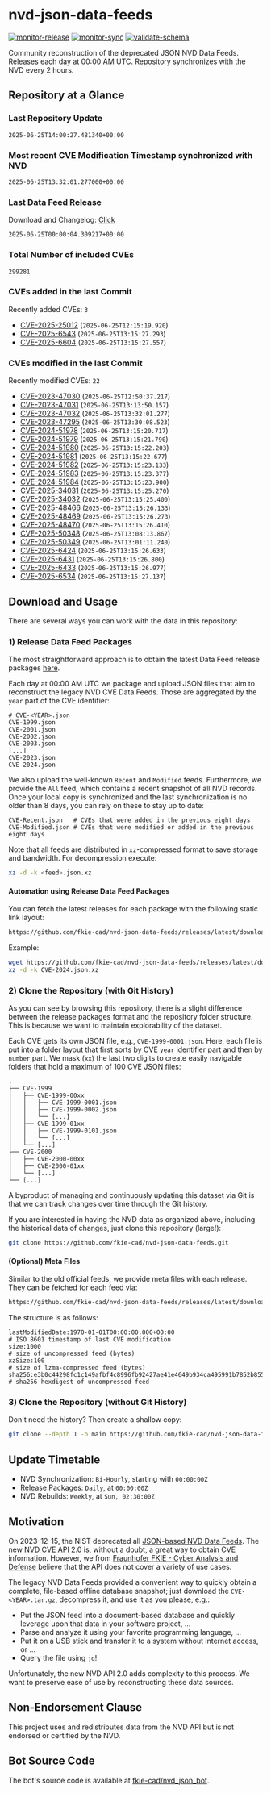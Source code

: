 # nvd-json-data-feeds

[![monitor-release](https://github.com/fkie-cad/nvd-json-data-feeds/actions/workflows/monitor_release.yml/badge.svg)](https://github.com/fkie-cad/nvd-json-data-feeds/actions/workflows/monitor_release.yml)
[![monitor-sync](https://github.com/fkie-cad/nvd-json-data-feeds/actions/workflows/monitor_sync.yml/badge.svg)](https://github.com/fkie-cad/nvd-json-data-feeds/actions/workflows/monitor_sync.yml)
[![validate-schema](https://github.com/fkie-cad/nvd-json-data-feeds/actions/workflows/validate_schema.yml/badge.svg)](https://github.com/fkie-cad/nvd-json-data-feeds/actions/workflows/validate_schema.yml)

Community reconstruction of the deprecated JSON NVD Data Feeds.
[Releases](https://github.com/fkie-cad/nvd-json-data-feeds/releases/latest) each day at 00:00 AM UTC.
Repository synchronizes with the NVD every 2 hours.

## Repository at a Glance

### Last Repository Update

```plain
2025-06-25T14:00:27.481340+00:00
```

### Most recent CVE Modification Timestamp synchronized with NVD

```plain
2025-06-25T13:32:01.277000+00:00
```

### Last Data Feed Release

Download and Changelog: [Click](https://github.com/fkie-cad/nvd-json-data-feeds/releases/latest)

```plain
2025-06-25T00:00:04.309217+00:00
```

### Total Number of included CVEs

```plain
299281
```

### CVEs added in the last Commit

Recently added CVEs: `3`

- [CVE-2025-25012](CVE-2025/CVE-2025-250xx/CVE-2025-25012.json) (`2025-06-25T12:15:19.920`)
- [CVE-2025-6543](CVE-2025/CVE-2025-65xx/CVE-2025-6543.json) (`2025-06-25T13:15:27.293`)
- [CVE-2025-6604](CVE-2025/CVE-2025-66xx/CVE-2025-6604.json) (`2025-06-25T13:15:27.557`)


### CVEs modified in the last Commit

Recently modified CVEs: `22`

- [CVE-2023-47030](CVE-2023/CVE-2023-470xx/CVE-2023-47030.json) (`2025-06-25T12:50:37.217`)
- [CVE-2023-47031](CVE-2023/CVE-2023-470xx/CVE-2023-47031.json) (`2025-06-25T13:13:50.157`)
- [CVE-2023-47032](CVE-2023/CVE-2023-470xx/CVE-2023-47032.json) (`2025-06-25T13:32:01.277`)
- [CVE-2023-47295](CVE-2023/CVE-2023-472xx/CVE-2023-47295.json) (`2025-06-25T13:30:08.523`)
- [CVE-2024-51978](CVE-2024/CVE-2024-519xx/CVE-2024-51978.json) (`2025-06-25T13:15:20.717`)
- [CVE-2024-51979](CVE-2024/CVE-2024-519xx/CVE-2024-51979.json) (`2025-06-25T13:15:21.790`)
- [CVE-2024-51980](CVE-2024/CVE-2024-519xx/CVE-2024-51980.json) (`2025-06-25T13:15:22.203`)
- [CVE-2024-51981](CVE-2024/CVE-2024-519xx/CVE-2024-51981.json) (`2025-06-25T13:15:22.677`)
- [CVE-2024-51982](CVE-2024/CVE-2024-519xx/CVE-2024-51982.json) (`2025-06-25T13:15:23.133`)
- [CVE-2024-51983](CVE-2024/CVE-2024-519xx/CVE-2024-51983.json) (`2025-06-25T13:15:23.377`)
- [CVE-2024-51984](CVE-2024/CVE-2024-519xx/CVE-2024-51984.json) (`2025-06-25T13:15:23.900`)
- [CVE-2025-34031](CVE-2025/CVE-2025-340xx/CVE-2025-34031.json) (`2025-06-25T13:15:25.270`)
- [CVE-2025-34032](CVE-2025/CVE-2025-340xx/CVE-2025-34032.json) (`2025-06-25T13:15:25.400`)
- [CVE-2025-48466](CVE-2025/CVE-2025-484xx/CVE-2025-48466.json) (`2025-06-25T13:15:26.133`)
- [CVE-2025-48469](CVE-2025/CVE-2025-484xx/CVE-2025-48469.json) (`2025-06-25T13:15:26.273`)
- [CVE-2025-48470](CVE-2025/CVE-2025-484xx/CVE-2025-48470.json) (`2025-06-25T13:15:26.410`)
- [CVE-2025-50348](CVE-2025/CVE-2025-503xx/CVE-2025-50348.json) (`2025-06-25T13:08:13.867`)
- [CVE-2025-50349](CVE-2025/CVE-2025-503xx/CVE-2025-50349.json) (`2025-06-25T13:01:11.240`)
- [CVE-2025-6424](CVE-2025/CVE-2025-64xx/CVE-2025-6424.json) (`2025-06-25T13:15:26.633`)
- [CVE-2025-6431](CVE-2025/CVE-2025-64xx/CVE-2025-6431.json) (`2025-06-25T13:15:26.800`)
- [CVE-2025-6433](CVE-2025/CVE-2025-64xx/CVE-2025-6433.json) (`2025-06-25T13:15:26.977`)
- [CVE-2025-6534](CVE-2025/CVE-2025-65xx/CVE-2025-6534.json) (`2025-06-25T13:15:27.137`)


## Download and Usage

There are several ways you can work with the data in this repository:

### 1) Release Data Feed Packages

The most straightforward approach is to obtain the latest Data Feed release packages [here](https://github.com/fkie-cad/nvd-json-data-feeds/releases/latest).

Each day at 00:00 AM UTC we package and upload JSON files that aim to reconstruct the legacy NVD CVE Data Feeds.
Those are aggregated by the `year` part of the CVE identifier:

```
# CVE-<YEAR>.json
CVE-1999.json
CVE-2001.json
CVE-2002.json
CVE-2003.json
[...]
CVE-2023.json
CVE-2024.json
```

We also upload the well-known `Recent` and `Modified` feeds.
Furthermore, we provide the `All` feed, which contains a recent snapshot of all NVD records.
Once your local copy is synchronized and the last synchronization is no older than 8 days, you can rely on these to stay up to date:

```plain
CVE-Recent.json   # CVEs that were added in the previous eight days
CVE-Modified.json # CVEs that were modified or added in the previous eight days
```

Note that all feeds are distributed in `xz`-compressed format to save storage and bandwidth.
For decompression execute:

```sh
xz -d -k <feed>.json.xz
```

#### Automation using Release Data Feed Packages

You can fetch the latest releases for each package with the following static link layout:

```sh
https://github.com/fkie-cad/nvd-json-data-feeds/releases/latest/download/CVE-<YEAR>.json.xz
```

Example:

```sh
wget https://github.com/fkie-cad/nvd-json-data-feeds/releases/latest/download/CVE-2024.json.xz
xz -d -k CVE-2024.json.xz
```

### 2) Clone the Repository (with Git History)

As you can see by browsing this repository, there is a slight difference between the release packages format and the repository folder structure.
This is because we want to maintain explorability of the dataset.

Each CVE gets its own JSON file, e.g., `CVE-1999-0001.json`.
Here, each file is put into a folder layout that first sorts by CVE `year` identifier part and then by `number` part.
We mask (`xx`) the last two digits to create easily navigable folders that hold a maximum of 100 CVE JSON files:

```plain
.
├── CVE-1999
│   ├── CVE-1999-00xx
│   │   ├── CVE-1999-0001.json
│   │   ├── CVE-1999-0002.json
│   │   └── [...]
│   ├── CVE-1999-01xx
│   │   ├── CVE-1999-0101.json
│   │   └── [...]
│   └── [...]
├── CVE-2000
│   ├── CVE-2000-00xx
│   ├── CVE-2000-01xx
│   └── [...]
└── [...]
```

A byproduct of managing and continuously updating this dataset via Git is that we can track changes over time through the Git history.

If you are interested in having the NVD data as organized above, including the historical data of changes, just clone this repository (large!):

```sh
git clone https://github.com/fkie-cad/nvd-json-data-feeds.git
```

#### (Optional) Meta Files

Similar to the old official feeds, we provide meta files with each release. They can be fetched for each feed via:

```sh
https://github.com/fkie-cad/nvd-json-data-feeds/releases/latest/download/CVE-<YEAR>.meta
```

The structure is as follows:

```plain
lastModifiedDate:1970-01-01T00:00:00.000+00:00                          # ISO 8601 timestamp of last CVE modification
size:1000                                                               # size of uncompressed feed (bytes)
xzSize:100                                                              # size of lzma-compressed feed (bytes)
sha256:e3b0c44298fc1c149afbf4c8996fb92427ae41e4649b934ca495991b7852b855 # sha256 hexdigest of uncompressed feed
```

### 3) Clone the Repository (without Git History)

Don't need the history? Then create a shallow copy:

```sh
git clone --depth 1 -b main https://github.com/fkie-cad/nvd-json-data-feeds.git
```


## Update Timetable

* NVD Synchronization: `Bi-Hourly`, starting with `00:00:00Z`
* Release Packages: `Daily`, at `00:00:00Z`
* NVD Rebuilds: `Weekly`, at `Sun, 02:30:00Z`


## Motivation

On 2023-12-15, the NIST deprecated all [JSON-based NVD Data Feeds](https://nvd.nist.gov/vuln/data-feeds#divRetirementBanner-1).
The new [NVD CVE API 2.0](https://nvd.nist.gov/developers/vulnerabilities) is, without a doubt, a great way to obtain CVE information.
However, we from [Fraunhofer FKIE - Cyber Analysis and Defense](https://www.fkie.fraunhofer.de/en/departments/cad.html) believe that the API does not cover a variety of use cases.

The legacy NVD Data Feeds provided a convenient way to quickly obtain a complete, file-based offline database snapshot; just download the `CVE-<YEAR>.tar.gz`, decompress it, and use it as you please, e.g.:

- Put the JSON feed into a document-based database and quickly leverage upon that data in your software project, ...
- Parse and analyze it using your favorite programming language, ...
- Put it on a USB stick and transfer it to a system without internet access, or ...
- Query the file using `jq`!

Unfortunately, the new NVD API 2.0 adds complexity to this process.
We want to preserve ease of use by reconstructing these data sources.

## Non-Endorsement Clause

This project uses and redistributes data from the NVD API but is not endorsed or certified by the NVD.

## Bot Source Code

The bot's source code is available at [fkie-cad/nvd\_json\_bot](https://github.com/fkie-cad/nvd_json_bot).